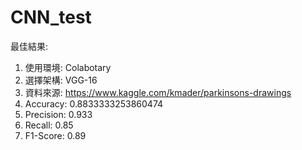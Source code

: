 # CNN_test
最佳結果:
1. 使用環境: Colabotary
2. 選擇架構: VGG-16
3. 資料來源: https://www.kaggle.com/kmader/parkinsons-drawings
4. Accuracy: 0.8833333253860474
5. Precision: 0.933
6. Recall: 0.85
7. F1-Score: 0.89
